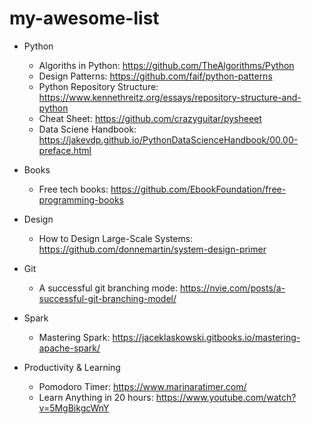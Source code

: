 # my-awesome-list

- Python
  - Algoriths in Python: https://github.com/TheAlgorithms/Python
  - Design Patterns: https://github.com/faif/python-patterns
  - Python Repository Structure: https://www.kennethreitz.org/essays/repository-structure-and-python
  - Cheat Sheet: https://github.com/crazyguitar/pysheeet
  - Data Sciene Handbook: https://jakevdp.github.io/PythonDataScienceHandbook/00.00-preface.html


- Books
  - Free tech books: https://github.com/EbookFoundation/free-programming-books
  
- Design
  - How to Design Large-Scale Systems: https://github.com/donnemartin/system-design-primer
 
- Git
  - A successful git branching mode: https://nvie.com/posts/a-successful-git-branching-model/
 
- Spark
  - Mastering Spark: https://jaceklaskowski.gitbooks.io/mastering-apache-spark/
  
- Productivity & Learning
  - Pomodoro Timer: https://www.marinaratimer.com/
  - Learn Anything in 20 hours: https://www.youtube.com/watch?v=5MgBikgcWnY
  
  
